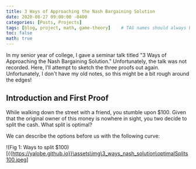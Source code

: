 ```yaml
---
title: 3 Ways of Approaching the Nash Bargaining Solution
date: 2020-08-27 09:00:00 -0400
categories: [Posts, Projects]
tags: [blog, project, math, game-theory]    # TAG names should always be lowercase
toc: false
math: true
---
```


In my senior year of college, I gave a seminar talk titled "3 Ways of Approaching the Nash Bargaining Solution."  Unfortunately, the talk was not recorded.  Here, I'll attempt to sketch the three proofs out again. Unfortunately, I don't have my old notes, so this might be a bit rough around the edges!

## Introduction and First Proof

While walking down the street with a friend, you stumble upon \$100. Given that the original owner of this money is nowhere in sight, you two decide to split the cash. What split is optimal?

We can describe the options before us with the following curve:

!(Fig 1: Ways to split \$100)[{{https://yalobe.github.io}}\assets\img\3_ways_nash_solution\optimalSplits100.jpeg]